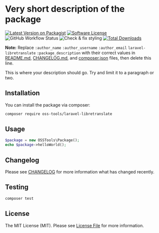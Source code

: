 # Very short description of the package

[![Latest Version on Packagist](https://img.shields.io/packagist/v/oss-tools/laravel-libretranslate.svg?style=flat-square)](https://packagist.org/packages/oss-tools/laravel-libretranslate)
[![Software License](https://img.shields.io/badge/license-MIT-brightgreen.svg?style=flat-square)](LICENSE.md)
![GitHub Workflow Status](https://img.shields.io/github/workflow/status/oss-tools/laravel-libretranslate/run-tests?label=tests)
![Check & fix styling](https://github.com/oss-tools/laravel-libretranslate/workflows/Check%20&%20fix%20styling/badge.svg)
[![Total Downloads](https://img.shields.io/packagist/dt/oss-tools/laravel-libretranslate.svg?style=flat-square)](https://packagist.org/packages/oss-tools/laravel-libretranslate)

**Note:** Replace ```:author_name``` ```:author_username``` ```:author_email``` ```laravel-libretranslate``` ```:package_description``` with their correct values in [README.md](README.md), [CHANGELOG.md](CHANGELOG.md), and [composer.json](composer.json) files, then delete this line.

This is where your description should go. Try and limit it to a paragraph or two.

## Installation

You can install the package via composer:

```bash
composer require oss-tools/laravel-libretranslate
```

## Usage

``` php
$package = new OSSTools\Package();
echo $package->helloWorld();
```

## Changelog

Please see [CHANGELOG](CHANGELOG.md) for more information what has changed recently.

## Testing

``` bash
composer test
```

## License

The MIT License (MIT). Please see [License File](LICENSE.md) for more information.
